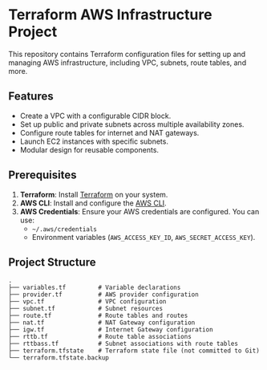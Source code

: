 # Terraform AWS Infrastructure Project

This repository contains Terraform configuration files for setting up and managing AWS infrastructure, including VPC, subnets, route tables, and more.

## Features

- Create a VPC with a configurable CIDR block.
- Set up public and private subnets across multiple availability zones.
- Configure route tables for internet and NAT gateways.
- Launch EC2 instances with specific subnets.
- Modular design for reusable components.

## Prerequisites

1. **Terraform**: Install [Terraform](https://www.terraform.io/downloads) on your system.
2. **AWS CLI**: Install and configure the [AWS CLI](https://docs.aws.amazon.com/cli/latest/userguide/install-cliv2.html).
3. **AWS Credentials**: Ensure your AWS credentials are configured. You can use:
   - `~/.aws/credentials`
   - Environment variables (`AWS_ACCESS_KEY_ID`, `AWS_SECRET_ACCESS_KEY`).

## Project Structure

```plaintext
.
├── variables.tf         # Variable declarations
├── provider.tf          # AWS provider configuration
├── vpc.tf               # VPC configuration
├── subnet.tf            # Subnet resources
├── route.tf             # Route tables and routes
├── nat.tf               # NAT Gateway configuration
├── igw.tf               # Internet Gateway configuration
├── rttb.tf              # Route table associations
├── rttbass.tf           # Subnet associations with route tables
├── terraform.tfstate    # Terraform state file (not committed to Git)
└── terraform.tfstate.backup
